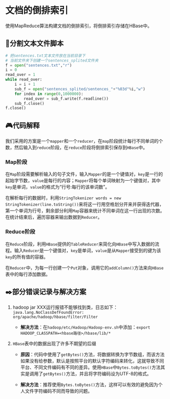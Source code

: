 # 文档的倒排索引

使用MapReduce算法构建文档的倒排索引，将倒排索引存储在HBase中。

## 📅分割文本文件脚本

```python
# 把sentences.txt文本文件放在当前目录下
# 当前文件夹下创建一个sentences_splited文件夹
f = open("sentences.txt","r")
i = 0
read_over = 1
while read_over:
    i = i + 1
    sub_f = open("sentences_splited/sentences_"+"%03d"%i,"w")
    for index in range(0,1000000):
        read_over = sub_f.write(f.readline())
    sub_f.close()
f.close()
```

## 🎮代码解释

我们采用的方案是一个`mapper`和一个`reducer`，在`map`阶段统计每行不同单词的个数，然后输入到`reduce`阶段，在`reduce`阶段将倒排索引保存到`HBase`中。

### Map阶段

在`Map`阶段需要解析输入的句子文件，输入`Mapper`的是一个键值对，`key`是一行的起始字节数，`value`是每行的内容；`Mapper`将每个单词映射为一个键值对，其中`key`是单词，`value`的格式为“行号:每行的该单词数”。

在解析每行的数据时，利用`StringTokenizer words = new StringTokenizer(line.toString())`来将这一行用空格划分开来并获得迭代器，第一个单词为行号，剩余部分利用`Map`容器来统计不同单词在这一行出现的次数。在统计结束后，遍历容器来输出数据到`Reducer`。

### Reduce阶段

在`Reduce`阶段，利用`HBase`提供的`TableReducer`来简化向`HBase`中写入数据的流程。输入`Reducer`是一个键值对，`key`是单词，`value`是从`Mapper`接受到的键为该`key`的所有值的容器。

在`Reducer`中，为每一行创建一个`Put`对象，调用它的`addColumn()`方法来向`HBase`表中的每行添加数据。

## ✒️部分错误记录与解决方案

1. hadoop jar XXX运行报错不能够找到类，日志如下：`java.lang.NoClassDefFoundError: org/apache/hadoop/hbase/filter/Filter`
   * **解决方法**：在`hadoop/etc/Hadoop/Hadoop-env.sh`中添加：`export HADOOP_CLASSPATH=<hbase路径>/hbase/lib/*`

1. `HBase`表中的数据出现了许多不期望的后缀

   * **原因**：代码中使用了`getBytes()`方法，将数据转换为字节数组，而该方法如果没有给参数，默认是按照平台的默认字符编码来转化，这就导致不同平台、不同文件编码有不同的差异。使用`HBase`中`Bytes.toBytes()`方法其实是调用了`getBytes()`方法，并且将字符编码设为UTF-8的格式。

   * **解决方法**：推荐使用`Bytes.toBytes()`方法，这样可以有效的避免因为个人文件字符编码不同而导致的问题。
